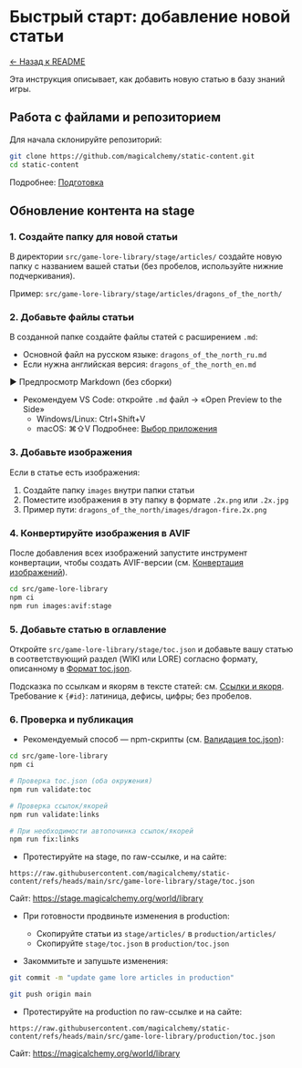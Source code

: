 # Быстрый старт: добавление новой статьи

[← Назад к README](../README.md)

Эта инструкция описывает, как добавить новую статью в базу знаний игры.

## Работа с файлами и репозиторием

Для начала склонируйте репозиторий:

```bash
git clone https://github.com/magicalchemy/static-content.git
cd static-content
```

Подробнее: [Подготовка](../prepare.md)

## Обновление контента на stage

### 1. Создайте папку для новой статьи

В директории `src/game-lore-library/stage/articles/` создайте новую папку с названием вашей статьи (без пробелов,
используйте нижние подчеркивания).

Пример: `src/game-lore-library/stage/articles/dragons_of_the_north/`

### 2. Добавьте файлы статьи

В созданной папке создайте файлы статей с расширением `.md`:

- Основной файл на русском языке: `dragons_of_the_north_ru.md`
- Если нужна английская версия: `dragons_of_the_north_en.md`

▶ Предпросмотр Markdown (без сборки)
- Рекомендуем VS Code: откройте `.md` файл → «Open Preview to the Side»
  - Windows/Linux: Ctrl+Shift+V
  - macOS: ⌘⇧V
Подробнее: [Выбор приложения](prepare_editors.md)

### 3. Добавьте изображения

Если в статье есть изображения:

1. Создайте папку `images` внутри папки статьи
2. Поместите изображения в эту папку в формате `.2x.png` или `.2x.jpg`
3. Пример пути: `dragons_of_the_north/images/dragon-fire.2x.png`

### 4. Конвертируйте изображения в AVIF

После добавления всех изображений запустите инструмент конвертации, чтобы создать AVIF-версии (см. [Конвертация изображений](images.md)).

```bash
cd src/game-lore-library
npm ci
npm run images:avif:stage
```

### 5. Добавьте статью в оглавление

Откройте `src/game-lore-library/stage/toc.json` и добавьте вашу статью в соответствующий раздел (WIKI или LORE)
согласно формату, описанному в [Формат toc.json](toc_format.md).

Подсказка по ссылкам и якорям в тексте статей: см. [Ссылки и якоря](links.md).
Требование к `{#id}`: латиница, дефисы, цифры; без пробелов.

### 6. Проверка и публикация

- Рекомендуемый способ — npm-скрипты (см. [Валидация toc.json](validation.md)):

```bash
cd src/game-lore-library
npm ci

# Проверка toc.json (оба окружения)
npm run validate:toc

# Проверка ссылок/якорей
npm run validate:links

# При необходимости автопочинка ссылок/якорей
npm run fix:links
```

- Протестируйте на stage, по raw-ссылке, и на сайте:

```
https://raw.githubusercontent.com/magicalchemy/static-content/refs/heads/main/src/game-lore-library/stage/toc.json
```

Сайт: https://stage.magicalchemy.org/world/library

- При готовности продвиньте изменения в production:

  - Скопируйте статьи из `stage/articles/` в `production/articles/`
  - Скопируйте `stage/toc.json` в `production/toc.json`

- Закоммитьте и запушьте изменения:

```bash
git commit -m "update game lore articles in production"
```

```bash
git push origin main
```

- Протестируйте на production по raw-ссылке и на сайте:

```
https://raw.githubusercontent.com/magicalchemy/static-content/refs/heads/main/src/game-lore-library/production/toc.json
```

Сайт: https://magicalchemy.org/world/library
